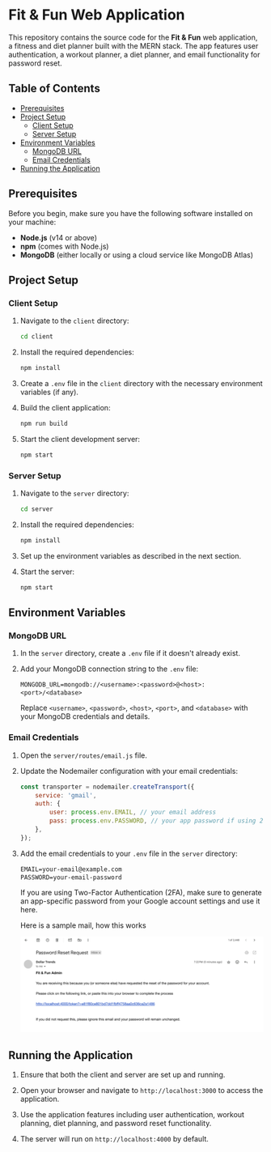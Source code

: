 # Fit & Fun Web Application

This repository contains the source code for the **Fit & Fun** web application, a fitness and diet planner built with the MERN stack. The app features user authentication, a workout planner, a diet planner, and email functionality for password reset.

## Table of Contents

- [Prerequisites](#prerequisites)
- [Project Setup](#project-setup)
  - [Client Setup](#client-setup)
  - [Server Setup](#server-setup)
- [Environment Variables](#environment-variables)
  - [MongoDB URL](#mongodb-url)
  - [Email Credentials](#email-credentials)
- [Running the Application](#running-the-application)

## Prerequisites

Before you begin, make sure you have the following software installed on your machine:

- **Node.js** (v14 or above)
- **npm** (comes with Node.js)
- **MongoDB** (either locally or using a cloud service like MongoDB Atlas)

## Project Setup

### Client Setup

1. Navigate to the `client` directory:
   ```bash
   cd client
   ```

2. Install the required dependencies:
   ```bash
   npm install
   ```

3. Create a `.env` file in the `client` directory with the necessary environment variables (if any).

4. Build the client application:
   ```bash
   npm run build
   ```

5. Start the client development server:
   ```bash
   npm start
   ```

### Server Setup

1. Navigate to the `server` directory:
   ```bash
   cd server
   ```

2. Install the required dependencies:
   ```bash
   npm install
   ```

3. Set up the environment variables as described in the next section.

4. Start the server:
   ```bash
   npm start
   ```

## Environment Variables

### MongoDB URL

1. In the `server` directory, create a `.env` file if it doesn't already exist.

2. Add your MongoDB connection string to the `.env` file:
   ```plaintext
   MONGODB_URL=mongodb://<username>:<password>@<host>:<port>/<database>
   ```

   Replace `<username>`, `<password>`, `<host>`, `<port>`, and `<database>` with your MongoDB credentials and details.

### Email Credentials

1. Open the `server/routes/email.js` file.

2. Update the Nodemailer configuration with your email credentials:
   ```javascript
   const transporter = nodemailer.createTransport({
       service: 'gmail',
       auth: {
           user: process.env.EMAIL, // your email address
           pass: process.env.PASSWORD, // your app password if using 2FA, otherwise your email password
       },
   });
   ```

3. Add the email credentials to your `.env` file in the `server` directory:
   ```plaintext
   EMAIL=your-email@example.com
   PASSWORD=your-email-password
   ```

   If you are using Two-Factor Authentication (2FA), make sure to generate an app-specific password from your Google account settings and use it here.

   Here is a sample mail, how this works
   
   ![alt text](https://github.com/PranithChowdary/React-Fitness/blob/main/Docs/mail.png)

## Running the Application

1. Ensure that both the client and server are set up and running.

2. Open your browser and navigate to `http://localhost:3000` to access the application.

3. Use the application features including user authentication, workout planning, diet planning, and password reset functionality.

4. The server will run on `http://localhost:4000` by default.
